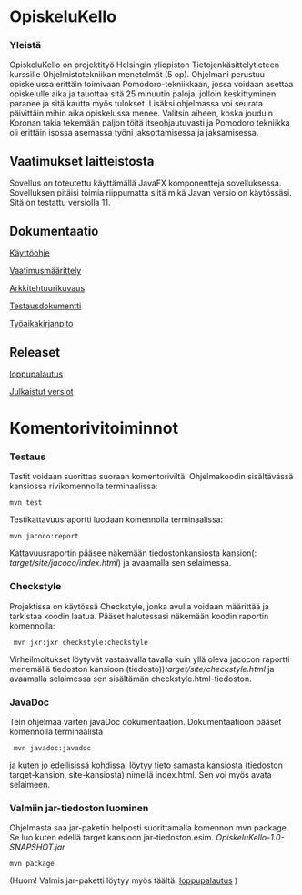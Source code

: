 # OpiskeluKello

### Yleistä

OpiskeluKello on projektityö Helsingin yliopiston Tietojenkäsittelytieteen kurssille Ohjelmistotekniikan menetelmät (5 op). Ohjelmani perustuu opiskelussa erittäin toimivaan Pomodoro-tekniikkaan, jossa voidaan asettaa opiskelulle aika ja tauottaa sitä 25 minuutin paloja, jolloin keskittyminen paranee ja sitä kautta myös tulokset. Lisäksi ohjelmassa voi seurata päivittäin mihin aika opiskelussa menee. Valitsin aiheen, koska jouduin Koronan takia tekemään paljon töitä itseohjautuvasti ja Pomodoro tekniikka oli erittäin isossa asemassa työni jaksottamisessa ja jaksamisessa.

## Vaatimukset laitteistosta

Sovellus on toteutettu käyttämällä JavaFX komponentteja sovelluksessa. Sovelluksen pitäisi toimia riippumatta siitä mikä Javan versio on käytössäsi. Sitä on testattu versiolla 11.

## Dokumentaatio

[Käyttöohje](https://github.com/Mazaalto/ot-harjoitustyo2020/blob/master/dokumentaatio/kayttoohje.md)

[Vaatimusmäärittely](https://github.com/Mazaalto/ot-harjoitustyo2020/blob/master/dokumentaatio/maarittelydokumentti.md)

[Arkkitehtuurikuvaus](https://github.com/Mazaalto/ot-harjoitustyo2020/blob/master/dokumentaatio/arkkitehtuuri.md)

[Testausdokumentti]()

[Työaikakirjanpito](https://github.com/Mazaalto/ot-harjoitustyo2020/blob/master/dokumentaatio/ty%C3%B6aikakirjanpito.md)

## Releaset

[loppupalautus](https://github.com/Mazaalto/ot-harjoitustyo2020/releases/tag/loppupalautus)

[Julkaistut versiot](https://github.com/Mazaalto/ot-harjoitustyo2020/releases/tag/viikko5)

# Komentorivitoiminnot

### Testaus

Testit voidaan suorittaa suoraan komentoriviltä. Ohjelmakoodin sisältävässä kansiossa rivikomennolla terminaalissa:

```
mvn test
```

Testikattavuusraportti luodaan komennolla terminaalissa:

```
mvn jacoco:report
```

Kattavuusraportin pääsee näkemään tiedostonkansiosta kansion(: _target/site/jacoco/index.html_) ja avaamalla sen selaimessa.

### Checkstyle

Projektissa on käytössä Checkstyle, jonka avulla voidaan määrittää ja tarkistaa koodin laatua. Pääset halutessasi näkemään koodin raportin komennolla:

```
 mvn jxr:jxr checkstyle:checkstyle
```
Virheilmoitukset löytyvät vastaavalla tavalla kuin yllä oleva jacocon raportti menemällä tiedoston kansioon (tiedosto))_target/site/checkstyle.html_ ja avaamalla selaimessa sen sisältämän checkstyle.html-tiedoston. 

### JavaDoc

Tein ohjelmaa varten javaDoc dokumentaation. Dokumentaatioon pääset komennolla terminaalista
```
 mvn javadoc:javadoc
```
ja kuten jo edellisissä kohdissa, löytyy tieto samasta kansiosta (tiedoston target-kansion, site-kansiosta) nimellä index.html. Sen voi myös avata selaimeen.

### Valmiin jar-tiedoston luominen

Ohjelmasta saa jar-paketin helposti suorittamalla komennon mvn package. Se luo kuten edellä target kansioon jar-tiedoston.esim.  _OpiskeluKello-1.0-SNAPSHOT.jar_

```
mvn package
```
(Huom! Valmis jar-paketti löytyy myös täältä: [loppupalautus](https://github.com/Mazaalto/ot-harjoitustyo2020/releases/tag/loppupalautus) )
